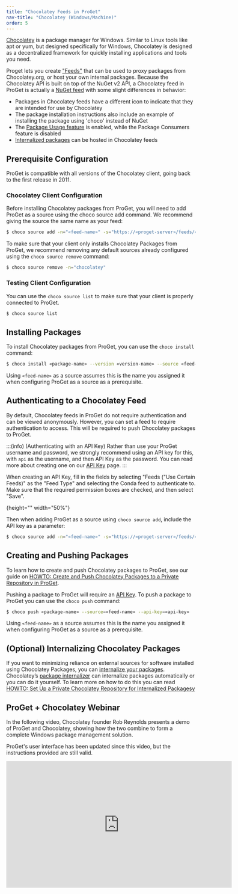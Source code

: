 ```yaml
---
title: "Chocolatey Feeds in ProGet"
nav-title: "Chocolatey (Windows/Machine)"
order: 5
---
```


[Chocolatey](https://chocolatey.org/) is a package manager for Windows. Similar to Linux tools like apt or yum, but designed specifically for Windows, Chocolatey is designed as a decentralized framework for quickly installing applications and tools you need.

Proget lets you create ["Feeds"](/docs/proget/feeds/feed-overview) that can be used to proxy packages from Chocolatey.org, or host your own internal packages. Because the Chocolatey API is built on top of the NuGet v2 API, a Chocolatey feed in ProGet is actually a [NuGet feed](/docs/proget/feeds/nuget) with some slight differences in behavior:

- Packages in Chocolatey feeds have a different icon to indicate that they are intended for use by Chocolatey
- The package installation instructions also include an example of installing the package using 'choco' instead of NuGet
- The [Package Usage feature](/docs/proget/feeds/chocolatey/howto-chocolatey-scan) is enabled, while the Package Consumers feature is disabled
- [Internalized packages](/docs/proget/feeds/chocolatey/howto-chocolatey-repository) can be hosted in Chocolatey feeds 

## Prerequisite Configuration

ProGet is compatible with all versions of the Chocolatey client, going back to the first release in 2011. 

### Chocolatey Client Configuration
Before installing Chocolatey packages from ProGet, you will need to add ProGet as a source using the choco source add command. We recommend giving the source the same name as your feed:

```bash
$ choco source add -n="«feed-name»" -s="https://«proget-server»/feeds/«feed-name»" --priority=1 
```

To make sure that your client only installs Chocolatey Packages from ProGet, we recommend removing any default sources already configured using the `choco source remove` command:

```bash
$ choco source remove -n="chocolatey"
```

### Testing Client Configuration
You can use the `choco source list` to make sure that your client is properly connected to ProGet.

```bash
$ choco source list
```

## Installing Packages

To install Chocolatey packages from ProGet, you can use the `choco install` command:

```bash
$ choco install «package-name» --version «version-name» --source «feed-name»
```

Using `«feed-name»` as a source assumes this is the name you assigned it when configuring ProGet as a source as a prerequisite. 

## Authenticating to a Chocolatey Feed

By default, Chocolatey feeds in ProGet do not require authentication and can be viewed anonymously. However, you can set a feed to require authentication to access. This will be required to push Chocolatey packages to ProGet.  

:::(info) (Authenticating with an API Key)
Rather than use your ProGet username and password, we strongly recommend using an API key for this, with `api` as the username, and then API Key as the password. You can read more about creating one on our [API Key](/docs/proget/reference-api/proget-apikeys) page. 
:::

When creating an API Key, fill in the fields by selecting "Feeds ("Use Certain Feeds)" as the "Feed Type" and selecting the Conda feed to authenticate to. Make sure that the required permission boxes are checked, and then select "Save".

![](){height="" width="50%"}

Then when adding ProGet as a source using `choco source add`, include the API key as a parameter:

```bash
$ choco source add -n="«feed-name»" -s="https://«proget-server»/feeds/«feed-name»" --user=api --password=«api-key»
```

## Creating and Pushing Packages

To learn how to create and push Chocolatey packages to ProGet, see our guide on [HOWTO: Create and Push Chocolatey Packages to a Private Repository in ProGet](/docs/proget/feeds/rpm/howto-chocolatey-publish).

Pushing a package to ProGet will require an [API Key](/docs/proget/reference-api/proget-apikeys). To push a package to ProGet you can use the `choco push` command: 

```bash
$ choco push «package-name» --source=«feed-name» --api-key=«api-key»
```

Using `«feed-name»` as a source assumes this is the name you assigned it when configuring ProGet as a source as a prerequisite. 

## (Optional) Internalizing Chocolatey Packages

If you want to minimizing reliance on external sources for software installed using Chocolatey Packages, you can [internalize your packages](https://blog.inedo.com/chocolatey/internalization). Chocolatey’s [package internalizer](https://docs.chocolatey.org/en-us/features/package-internalizer) can internalize packages automatically or you can do it yourself. To learn more on how to do this you can read [HOWTO: Set Up a Private Chocolatey Repository for Internalized Packagesy](/docs/proget/feeds/chocolatey/howto-chocolatey-internalized)

## ProGet + Chocolatey Webinar

In the following video, Chocolatey founder Rob Reynolds presents a demo of ProGet and Chocolatey, showing how the two combine to form a complete Windows package management solution.

ProGet's user interface has been updated since this video, but the instructions provided are still valid.

<iframe width="600" height="337" src="https://www.youtube.com/embed/BcTYGf7sQ8Q" frameborder="0" allowfullscreen="true"></iframe>
